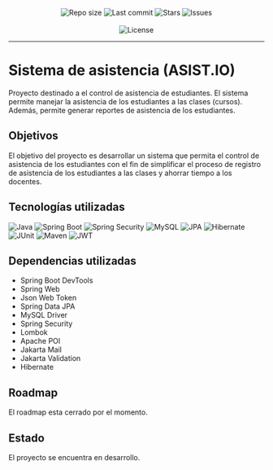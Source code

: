<p align="center">
<img src="https://img.shields.io/github/repo-size/21Enzo17/asist.io?style=for-the-badge" alt="Repo size" />
<img src="https://img.shields.io/github/last-commit/21Enzo17/asist.io?style=for-the-badge" alt="Last commit" />
<img src="https://img.shields.io/github/stars/21Enzo17/asist.io?style=for-the-badge" alt="Stars" />
<img src="https://img.shields.io/github/issues/21Enzo17/asist.io?style=for-the-badge" alt="Issues" />
<br/> <br/>
<img src="https://img.shields.io/badge/SISTEMA_DE_ASISTENCIA_|_ASIST.IO-005C84?style=for-the-badge" alt="License" />
</p>

---

# Sistema de asistencia (ASIST.IO)

Proyecto destinado a el control de asistencia de estudiantes. El sistema permite manejar la asistencia
de los estudiantes a las clases (cursos). Además, permite generar reportes de asistencia de los 
estudiantes.

## Objetivos

El objetivo del proyecto es desarrollar un sistema que permita el control de asistencia de los estudiantes
con el fin de simplificar el proceso de registro de asistencia de los estudiantes a las
clases y ahorrar tiempo a los docentes.

## Tecnologías utilizadas
![Java](https://img.shields.io/badge/Java-EA8220?style=for-the-badge&labelColor=EA8220)
![Spring Boot](https://img.shields.io/badge/Spring_Boot-F2F4F9?style=for-the-badge&logo=spring-boot)
![Spring Security](https://img.shields.io/badge/Spring_Security-6DB33F?style=for-the-badge&logo=Spring-Security&logoColor=white)
![MySQL](https://img.shields.io/badge/MySQL-005C84?style=for-the-badge&logo=mysql&logoColor=white)
![JPA](https://img.shields.io/badge/JPA-000000?style=for-the-badge&logo=Java&logoColor=white)
![Hibernate](https://img.shields.io/badge/Hibernate-000000?style=for-the-badge&logo=Hibernate&logoColor=white)
![JUnit](https://img.shields.io/badge/Junit5-25A162?style=for-the-badge&logo=junit5&logoColor=white)
![Maven](https://img.shields.io/badge/Maven-F2F4F9?style=for-the-badge&logo=Apache-Maven&logoColor=EA8220)
![JWT](https://img.shields.io/badge/JWT-000000?style=for-the-badge&logo=JSON%20web%20tokens&logoColor=white)

## Dependencias utilizadas

- Spring Boot DevTools
- Spring Web
- Json Web Token
- Spring Data JPA
- MySQL Driver
- Spring Security
- Lombok
- Apache POI
- Jakarta Mail
- Jakarta Validation
- Hibernate


## Roadmap

El roadmap esta cerrado por el momento.

## Estado

El proyecto se encuentra en desarrollo.
